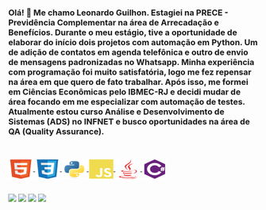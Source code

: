 ### Olá! 👋 Me chamo Leonardo Guilhon. Estagiei na PRECE - Previdência Complementar na área de Arrecadação e Benefícios. Durante o meu estágio, tive a oportunidade de elaborar do início dois projetos com automação em Python. Um de adição de contatos em agenda telefônica e outro de envio de mensagens padronizadas no Whatsapp. Minha experiência com programação foi muito satisfatória, logo me fez repensar na área em que quero de fato trabalhar. Após isso, me formei em Ciências Econômicas pelo IBMEC-RJ e decidi mudar de área focando em me especializar com automação de testes. Atualmente estou curso Análise e Desenvolvimento de Sistemas (ADS) no INFNET e busco oportunidades na área de QA (Quality Assurance).

##

<div align="left">
  <a href="https://github.com/leoguilhon">
</div>
<div style="display: inline_block"><br>
  <img align="center" alt="Leo-HTML" height="40" width="50" src="https://raw.githubusercontent.com/devicons/devicon/master/icons/html5/html5-original.svg">
  <img align="center" alt="Leo-CSS" height="40" width="50" src="https://raw.githubusercontent.com/devicons/devicon/master/icons/css3/css3-original.svg">
  <img align="center" alt="Leo-Python" height="40" width="50" src="https://raw.githubusercontent.com/devicons/devicon/master/icons/python/python-original.svg">
  <img align="center" alt="Leo-J" height="40" width="50" src="https://raw.githubusercontent.com/devicons/devicon/master/icons/javascript/javascript-plain.svg">
  <img align="center" alt="Leo-J" height="40" width="50" src="https://raw.githubusercontent.com/devicons/devicon/master/icons/java/java-plain.svg">
  <img align="center" alt="Leo-J" height="40" width="50" src="https://raw.githubusercontent.com/devicons/devicon/master/icons/csharp/csharp-plain.svg">
</div>
  

  ##
  
<div> 
  <a href="https://www.youtube.com/channel/UCKd2R3W6jPi6XIBTd99dRFQ" target="_blank"><img src="https://img.shields.io/badge/YouTube-FF0000?style=for-the-badge&logo=youtube&logoColor=white" target="_blank"></a>
  <a href="https://instagram.com/leoguilhon" target="_blank"><img src="https://img.shields.io/badge/-Instagram-%23E4405F?style=for-the-badge&logo=instagram&logoColor=white" target="_blank"></a>
  <a href = "mailto:leoguilhon@gmail.com"><img src="https://img.shields.io/badge/-Gmail-%23333?style=for-the-badge&logo=gmail&logoColor=white" target="_blank"></a>
  <a href="https://www.linkedin.com/in/leonardo-guilhon-23a100199" target="_blank"><img src="https://img.shields.io/badge/-LinkedIn-%230077B5?style=for-the-badge&logo=linkedin&logoColor=white" target="_blank"></a> 
  
</div>
